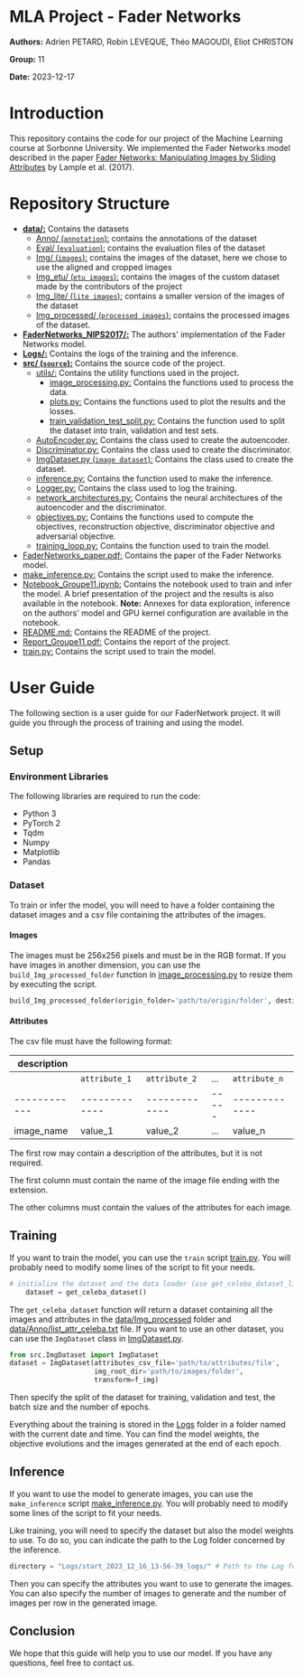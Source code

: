 # MLA Project - Fader Networks

**Authors:** Adrien PETARD, Robin LEVEQUE, Théo MAGOUDI, Eliot CHRISTON

**Group:** 11

**Date:** 2023-12-17


# Introduction

This repository contains the code for our project of the Machine Learning course at Sorbonne University.
We implemented the Fader Networks model described in the paper [Fader Networks: Manipulating Images by Sliding Attributes](https://arxiv.org/abs/1706.00409) by Lample et al. (2017).

# Repository Structure

- <u>**[data/](data/):**</u> Contains the datasets
    - <u>[Anno/](data/Anno/) (`annotation`):</u> contains the annotations of the dataset
    - <u>[Eval/](data/Eval/) (`evaluation`):</u> contains the evaluation files of the dataset
    - <u>[Img/](data/Img/) (`images`):</u> contains the images of the dataset, here we chose to use the aligned and cropped images
    - <u>[Img_etu/](data/Img_etu/) (`etu images`):</u> contains the images of the custom dataset made by the contributors of the project
    - <u>[Img_lite/](data/Img_lite/) (`lite images`):</u> contains a smaller version of the images of the dataset
    - <u>[Img_processed/](data/Img_processed/) (`processed images`):</u> contains the processed images of the dataset.
- <u>**[FaderNetworks_NIPS2017/](FaderNetworks_NIPS2017/):**</u> The authors' implementation of the Fader Networks model.
- <u>**[Logs/](Logs/):**</u> Contains the logs of the training and the inference.
- <u>**[src/](src/) (`source`):**</u> Contains the source code of the project.
    - <u>[utils/](src/utils/):</u> Contains the utility functions used in the project.
        - <u>[image_processing.py](src/utils/image_processing.py):</u> Contains the functions used to process the data.
        - <u>[plots.py](src/utils/plots.py):</u> Contains the functions used to plot the results and the losses.
        - <u>[train_validation_test_split.py](src/utils/train_validation_test_split.py):</u> Contains the function used to split the dataset into train, validation and test sets.
    - <u>[AutoEncoder.py](src/AutoEncoder.py):</u> Contains the class used to create the autoencoder.
    - <u>[Discriminator.py](src/Discriminator.py):</u> Contains the class used to create the discriminator.
    - <u>[ImgDataset.py](src/ImgDataset.py) (`image dataset`):</u> Contains the class used to create the dataset.
    - <u>[inference.py](src/inference.py):</u> Contains the function used to make the inference.
    - <u>[Logger.py](src/Logger.py):</u> Contains the class used to log the training.
    - <u>[network_architectures.py](src/network_architectures.py):</u> Contains the neural architectures of the autoencoder and the discriminator.
    - <u>[objectives.py](src/objectives.py):</u> Contains the functions used to compute the objectives, reconstruction objective, discriminator objective and adversarial objective.
    - <u>[training_loop.py](src/training_loop.py):</u> Contains the function used to train the model.
- <u>[FaderNetworks_paper.pdf](FaderNetworks_paper.pdf):</u> Contains the paper of the Fader Networks model.
- <u>[make_inference.py](make_inference.py):</u> Contains the script used to make the inference.
- <u>[Notebook_Groupe11.ipynb](Notebook_Groupe11.ipynb):</u> Contains the notebook used to train and infer the model. A brief presentation of the project and the results is also available in the notebook. **Note:** Annexes for data exploration, inference on the authors' model and GPU kernel configuration are available in the notebook.
- <u>[README.md](README.md):</u> Contains the README of the project.
- <u>[Report_Groupe11.pdf](Report_Groupe11.pdf):</u> Contains the report of the project.
- <u>[train.py](train.py):</u> Contains the script used to train the model.


# User Guide
The following section is a user guide for our FaderNetwork project.
It will guide you through the process of training and using the model.

## Setup

### Environment Libraries

The following libraries are required to run the code:

- Python 3
- PyTorch 2
- Tqdm
- Numpy
- Matplotlib
- Pandas

### Dataset

To train or infer the model, you will need to have a folder containing the dataset images and a csv file containing the attributes of the images.

#### Images

The images must be 256x256 pixels and must be in the RGB format. If you have images in another dimension, you can use the `build_Img_processed_folder` function in [image_processing.py](src/utils/image_processing.py) to resize them by executing the script.

```python
build_Img_processed_folder(origin_folder='path/to/origin/folder', destination_folder='path/to/destination/folder')
```

#### Attributes

The csv file must have the following format:

| description | | | | |
|-------------|-----|-----|-----|-----|
|            | `attribute_1` | `attribute_2` | ... | `attribute_n` |
|------------|-------------|-------------|-----|-------------|
| image_name | value_1 | value_2 | ... | value_n |

The first row may contain a description of the attributes, but it is not required.

The first column must contain the name of the image file ending with the extension.

The other columns must contain the values of the attributes for each image.


## Training

If you want to train the model, you can use the `train` script [train.py](train.py). You will probably need to modify some lines of the script to fit your needs.
```python
# initialize the dataset and the data loader (use get_celeba_dataset_lite() for a smaller dataset)
    dataset = get_celeba_dataset()
```
The `get_celeba_dataset` function will return a dataset containing all the images and attributes in the [data/Img_processed](data/Img_processed) folder and [data/Anno/list_attr_celeba.txt](data/Anno/list_attr_celeba.txt) file. If you want to use an other dataset, you can use the `ImgDataset` class in [ImgDataset.py](src/ImgDataset.py).

```python
from src.ImgDataset import ImgDataset
dataset = ImgDataset(attributes_csv_file='path/to/attributes/file', 
                     img_root_dir='path/to/images/folder', 
                     transform=f_img)
```

Then specify the split of the dataset for training, validation and test, the batch size and the number of epochs.


Everything about the training is stored in the [Logs](Logs) folder in a folder named with the current date and time. You can find the model weights, the objective evolutions and the images generated at the end of each epoch.

## Inference

If you want to use the model to generate images, you can use the `make_inference` script [make_inference.py](make_inference.py). You will probably need to modify some lines of the script to fit your needs.

Like training, you will need to specify the dataset but also the model weights to use. To do so, you can indicate the path to the Log folder concerned by the inference.

```python
directory = "Logs/start_2023_12_16_13-56-39_logs/" # Path to the Log folder
```

Then you can specify the attributes you want to use to generate the images. You can also specify the number of images to generate and the number of images per row in the generated image.

## Conclusion

We hope that this guide will help you to use our model. If you have any questions, feel free to contact us.